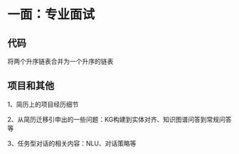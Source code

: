 # 一面：专业面试
## 代码
将两个升序链表合并为一个升序的链表

## 项目和其他
1、简历上的项目经历细节

2、从简历迁移引申出的一些问题：KG构建到实体对齐、知识图谱问答到常规问答等

3、任务型对话的相关内容：NLU、对话策略等